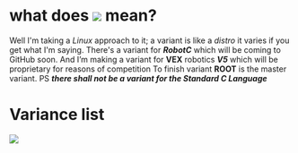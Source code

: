
# what does <a href="./variance.md"><img src="https://img.shields.io/badge/Variant-C%23-important" ></a> mean?

Well I'm taking a *Linux* approach to it; a variant is like a *distro* it varies if you get what I'm saying. 
There's a variant for ***RobotC*** which will be coming to GitHub soon. 
And I’m making a variant for **VEX** robotics ***V5*** which will be proprietary for reasons of competition To finish variant **ROOT** is the master variant.
PS ***there shall not be a variant for the Standard C Language*** 

# Variance list
<p align="left">
<a href="https://github.com/tetex7/x46-Framework"><img src="https://img.shields.io/badge/Variant-ROOT-important" /a>
</p>

